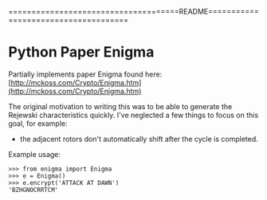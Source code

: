 =====================================README=====================================
# Python Paper Enigma

Partially implements paper Enigma found here:
[http://mckoss.com/Crypto/Enigma.htm](http://mckoss.com/Crypto/Enigma.htm)

The original motivation to writing this was to be able to generate the Rejewski
characteristics quickly.  I've neglected a few things to focus on this goal,
for example: 

* the adjacent rotors don't automatically shift after the cycle is completed.

Example usage:

    >>> from enigma import Enigma
    >>> e = Enigma()
    >>> e.encrypt('ATTACK AT DAWN')
    'BZHGNOCRRTCM'


